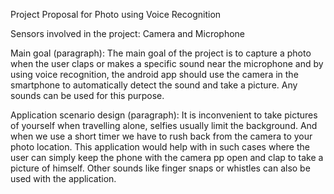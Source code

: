 Project Proposal for Photo using Voice Recognition

Sensors involved in the project:
Camera and Microphone

Main goal (paragraph):
The main goal of the project is to capture a photo when the user claps or makes a specific sound near the microphone and by using voice recognition, the android app should use the camera in the smartphone to automatically detect the sound and take a picture. Any sounds can be used for this purpose.

Application scenario design (paragraph):
It is inconvenient to take pictures of yourself when travelling alone, selfies usually limit the background. And when we use a short timer we have to rush back from the camera to your photo location. This application would help with in such cases where the user can simply keep the phone with the camera pp open and clap to take a picture of himself. Other sounds like finger snaps or whistles can also be used with the application.


